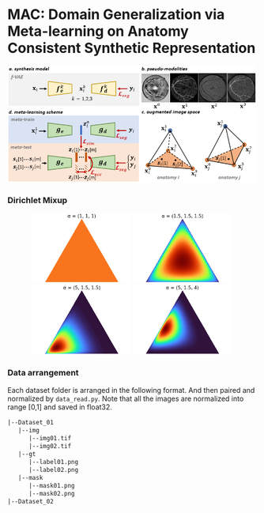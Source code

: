 # MAC: Domain Generalization via Meta-learning on Anatomy Consistent Synthetic Representation 

<p align="center">
  <img src="/assets/overall.png" width="800" />
</p>

### Dirichlet Mixup
<p align="center">
  <img src="/assets/Dirichlet(1,1,1).png" width="200" />
  <img src="/assets/Dirichlet(1.5,1.5,1.5).png" width="200" />
  <img src="/assets/Dirichlet(5,1.5,1.5).png" width="200" /> 
  <img src="/assets/Dirichlet(5,1.5,4).png" width="200" />
</p>

### Data arrangement
Each dataset folder is arranged in the following format. And then paired and normalized by ```data_read.py```. Note that all the images are normalized into range [0,1] and saved in float32. 
```
|--Dataset_01
   |--img
      |--img01.tif
      |--img02.tif
   |--gt
      |--label01.png
      |--label02.png
   |--mask
      |--mask01.png
      |--mask02.png
|--Dataset_02      
```
